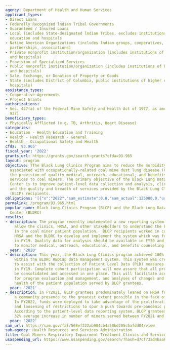 ```yaml
---
agency: Department of Health and Human Services
applicant_types:
- Direct Loans
- Federally Recognized lndian Tribal Governments
- Guaranteed / Insured Loans
- Local (includes State-designated lndian Tribes, excludes institutions of higher
  education and hospitals
- Native American Organizations (includes lndian groups, cooperatives, corporations,
  partnerships, associations)
- Private nonprofit institution/organization (includes institutions of higher education
  and hospitals)
- Provision of Specialized Services
- Public nonprofit institution/organization (includes institutions of higher education
  and hospitals)
- Sale, Exchange, or Donation of Property or Goods
- State (includes District of Columbia, public institutions of higher education and
  hospitals)
assistance_types:
- Cooperative Agreements
- Project Grants
authorizations:
- Sec. 427(a) of the Federal Mine Safety and Health Act of 1977, as amended (30 U.S.C.
  937).
beneficiary_types:
- Physically Afflicted (e.g. TB, Arthritis, Heart Disease)
categories:
- Education - Health Education and Training
- Health - Health Research - General
- Health - Occupational Safety and Health
cfda: '93.965'
fiscal_year: '2022'
grants_url: https://grants.gov/search-grants?cfda=93.965
layout: program
objective: TThe Black Lung Clinics Program aims to reduce the morbidity and mortality
  associated with occupationally-related coal mine dust lung disease (CMDLD) through
  the provision of quality medical, outreach, educational, and benefits counseling
  services to coal miners. The primary objective of the Black Lung Data and Resource
  Center is to improve patient-level data collection and analysis, clinic operations,
  and the quality and breadth of services provided by the Black Lung Clinics Program
  (BLCP) recipients.
obligations: '[{"x":"2022","sam_estimate":0.0,"sam_actual":125000.0,"usa_spending_actual":10994651.0},{"x":"2023","sam_estimate":125000.0,"sam_actual":0.0,"usa_spending_actual":11883109.0},{"x":"2024","sam_estimate":156250.0,"sam_actual":0.0,"usa_spending_actual":11903399.0}]'
permalink: /program/93.965.html
popular_name: Black Lung Clinics Program (BLCP) and the Black Lung Data and Resource
  Center (BLDRC)
results:
- description: The program recently implemented a new reporting system that will better
    allow the clinics, HRSA, and other stakeholders to understand the burden of disease
    in the coal miner patient population.  BLCP recipients worked in concert with
    HRSA and the BLDRC to develop and implement the system which was fully deployed
    in FY19. Quality data for analysis should be available in FY20 and will be used
    to monitor medical, outreach, educational, and benefits counseling services provided.
  year: '2020'
- description: This year, the Black Lung Clinics program achieved 100% cohort representation
    within the BLDRC REDCap data management system. This system was created in order
    to assist with the collection of Patient Level Data (PLD) measures instituted
    in FY19. Complete cohort participation will now assure that all program data can
    be consolidated and accessed in one place. This will facilitate access to data
    for program evaluation and management, and analyses of changes and trends in the
    health of the patient population served by BLCP grantees.
  year: '2021'
- description: In FY2021, BLCP grantees predominately leaned on HRSA funding to maintain
    a community presence to the greatest extent possible in the face of COVID restrictions.
    In FY2022, funds were deployed to take advantage of the proliferation of vaccines
    and loosening of restrictions to spur a push towards pre-pandemic productivity.
    According to the patient-level data reporting system, BLCP grantees achieved a
    32% average increase in number of miners served between FY2021 and FY2022.
  year: '2022'
sam_url: https://sam.gov/fal/568ef222ab904cb4a58bd205c5afdd04/view
sub-agency: Health Resources and Services Administration
title: Coal Miners Respiratory Impairment Treatment Clinics and Services
usaspending_url: https://www.usaspending.gov/search/?hash=d7cf73ad4baa646fe179e9892b4bb43f
---
```


